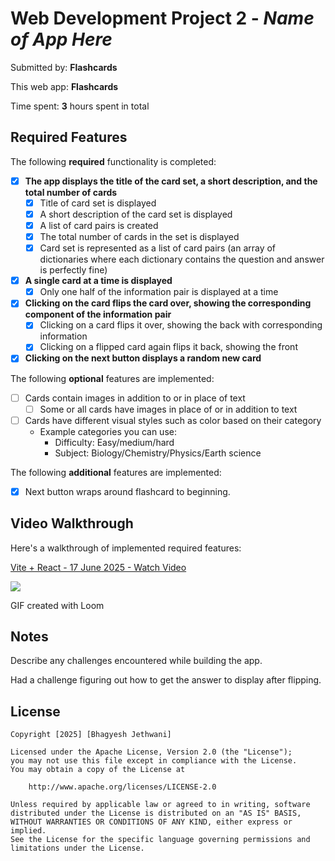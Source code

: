 # Web Development Project 2 - *Name of App Here*

Submitted by: **Flashcards**

This web app: **Flashcards**

Time spent: **3** hours spent in total

## Required Features

The following **required** functionality is completed:


- [x] **The app displays the title of the card set, a short description, and the total number of cards**
  - [x] Title of card set is displayed 
  - [x] A short description of the card set is displayed 
  - [x] A list of card pairs is created
  - [x] The total number of cards in the set is displayed 
  - [x] Card set is represented as a list of card pairs (an array of dictionaries where each dictionary contains the question and answer is perfectly fine)
- [x] **A single card at a time is displayed**
  - [x] Only one half of the information pair is displayed at a time
- [x] **Clicking on the card flips the card over, showing the corresponding component of the information pair**
  - [x] Clicking on a card flips it over, showing the back with corresponding information 
  - [x] Clicking on a flipped card again flips it back, showing the front
- [x] **Clicking on the next button displays a random new card**

The following **optional** features are implemented:

- [ ] Cards contain images in addition to or in place of text
  - [ ] Some or all cards have images in place of or in addition to text
- [ ] Cards have different visual styles such as color based on their category
  - Example categories you can use:
    - Difficulty: Easy/medium/hard
    - Subject: Biology/Chemistry/Physics/Earth science

The following **additional** features are implemented:

* [x] Next button wraps around flashcard to beginning.

## Video Walkthrough

Here's a walkthrough of implemented required features:

<div>
    <a href="https://www.loom.com/share/73031c495b5f4e979484cd973157ea2c">
      <p>Vite + React - 17 June 2025 - Watch Video</p>
    </a>
    <a href="https://www.loom.com/share/73031c495b5f4e979484cd973157ea2c">
      <img style="max-width:300px;" src="https://cdn.loom.com/sessions/thumbnails/73031c495b5f4e979484cd973157ea2c-5604945156209247-full-play.gif">
    </a>
  </div>

GIF created with Loom

## Notes

Describe any challenges encountered while building the app.

Had a challenge figuring out how to get the answer to display after flipping.

## License

    Copyright [2025] [Bhagyesh Jethwani]

    Licensed under the Apache License, Version 2.0 (the "License");
    you may not use this file except in compliance with the License.
    You may obtain a copy of the License at

        http://www.apache.org/licenses/LICENSE-2.0

    Unless required by applicable law or agreed to in writing, software
    distributed under the License is distributed on an "AS IS" BASIS,
    WITHOUT WARRANTIES OR CONDITIONS OF ANY KIND, either express or implied.
    See the License for the specific language governing permissions and
    limitations under the License.
